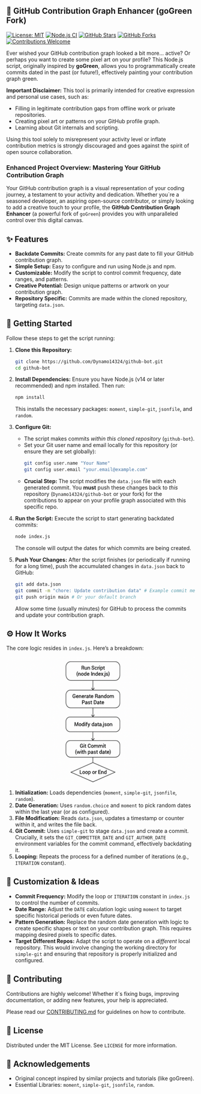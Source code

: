 ## 🤖 GitHub Contribution Graph Enhancer (goGreen Fork)

[![License: MIT](https://img.shields.io/badge/License-MIT-blue.svg)](/LICENSE) 
[![Node.js CI](https://github.com/Dynamo14324/github-bot/actions/workflows/node.js.yml/badge.svg)](https://github.com/Dynamo14324/github-bot/actions/workflows/node.js.yml) 
[![GitHub Stars](https://img.shields.io/github/stars/dynamo14324/github-bot?style=social)](https://github.com/Dynamo14324/github-bot/stargazers)
[![GitHub Forks](https://img.shields.io/github/forks/dynamo14324/github-bot?style=social)](https://github.com/Dynamo14324/github-bot/network/members)
[![Contributions Welcome](https://img.shields.io/badge/Contributions-Welcome-brightgreen.svg?style=flat)](CONTRIBUTING.md)

Ever wished your GitHub contribution graph looked a bit more... active? Or perhaps you want to create some pixel art on your profile? This Node.js script, originally inspired by **goGreen**, allows you to programmatically create commits dated in the past (or future!), effectively painting your contribution graph green.

**Important Disclaimer:** This tool is primarily intended for creative expression and personal use cases, such as:
*   Filling in legitimate contribution gaps from offline work or private repositories.
*   Creating pixel art or patterns on your GitHub profile graph.
*   Learning about Git internals and scripting.

Using this tool solely to misrepresent your activity level or inflate contribution metrics is strongly discouraged and goes against the spirit of open source collaboration.

### Enhanced Project Overview: Mastering Your GitHub Contribution Graph

Your GitHub contribution graph is a visual representation of your coding journey, a testament to your activity and dedication. Whether you\`re a seasoned developer, an aspiring open-source contributor, or simply looking to add a creative touch to your profile, the **GitHub Contribution Graph Enhancer** (a powerful fork of `goGreen`) provides you with unparalleled control over this digital canvas.

## ✨ Features

*   **Backdate Commits:** Create commits for any past date to fill your GitHub contribution graph.
*   **Simple Setup:** Easy to configure and run using Node.js and npm.
*   **Customizable:** Modify the script to control commit frequency, date ranges, and patterns.
*   **Creative Potential:** Design unique patterns or artwork on your contribution graph.
*   **Repository Specific:** Commits are made within the cloned repository, targeting `data.json`.

## 🚀 Getting Started

Follow these steps to get the script running:

1.  **Clone this Repository:**
    ```bash
    git clone https://github.com/Dynamo14324/github-bot.git
    cd github-bot
    ```

2.  **Install Dependencies:**
    Ensure you have Node.js (v14 or later recommended) and npm installed. Then run:
    ```bash
    npm install
    ```
    This installs the necessary packages: `moment`, `simple-git`, `jsonfile`, and `random`.

3.  **Configure Git:**
    *   The script makes commits *within this cloned repository* (`github-bot`).
    *   Set your Git user name and email locally for this repository (or ensure they are set globally):
        ```bash
        git config user.name "Your Name"
        git config user.email "your.email@example.com"
        ```
    *   **Crucial Step:** The script modifies the `data.json` file with each generated commit. You **must** push these changes back to *this* repository (`Dynamo14324/github-bot` or your fork) for the contributions to appear on your profile graph associated with this specific repo.

4.  **Run the Script:**
    Execute the script to start generating backdated commits:
    ```bash
    node index.js
    ```
    The console will output the dates for which commits are being created.

5.  **Push Your Changes:**
    After the script finishes (or periodically if running for a long time), push the accumulated changes in `data.json` back to GitHub:
    ```bash
    git add data.json
    git commit -m "chore: Update contribution data" # Example commit message
    git push origin main # Or your default branch
    ```
    Allow some time (usually minutes) for GitHub to process the commits and update your contribution graph.

## ⚙️ How It Works
The core logic resides in `index.js`. Here’s a breakdown:

![Workflow Diagram](./workflow_diagram.png)

1.  **Initialization:** Loads dependencies (`moment`, `simple-git`, `jsonfile`, `random`).
2.  **Date Generation:** Uses `random.choice` and `moment` to pick random dates within the last year (or as configured).
3.  **File Modification:** Reads `data.json`, updates a timestamp or counter within it, and writes the file back.
4.  **Git Commit:** Uses `simple-git` to stage `data.json` and create a commit. Crucially, it sets the `GIT_COMMITTER_DATE` and `GIT_AUTHOR_DATE` environment variables for the commit command, effectively backdating it.
5.  **Looping:** Repeats the process for a defined number of iterations (e.g., `ITERATION` constant).

## 🎨 Customization & Ideas

*   **Commit Frequency:** Modify the loop or `ITERATION` constant in `index.js` to control the number of commits.
*   **Date Range:** Adjust the `DATE` calculation logic using `moment` to target specific historical periods or even future dates.
*   **Pattern Generation:** Replace the random date generation with logic to create specific shapes or text on your contribution graph. This requires mapping desired pixels to specific dates.
*   **Target Different Repos:** Adapt the script to operate on a *different* local repository. This would involve changing the working directory for `simple-git` and ensuring that repository is properly initialized and configured.

## 🤝 Contributing

Contributions are highly welcome! Whether it\`s fixing bugs, improving documentation, or adding new features, your help is appreciated.

Please read our [CONTRIBUTING.md](CONTRIBUTING.md) for guidelines on how to contribute.

## 📜 License

Distributed under the MIT License. See `LICENSE` for more information.

## 🙏 Acknowledgements

*   Original concept inspired by similar projects and tutorials (like goGreen).
*   Essential Libraries: `moment`, `simple-git`, `jsonfile`, `random`.
